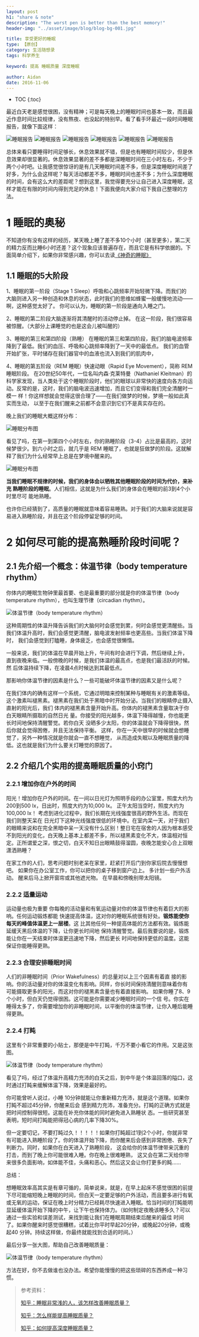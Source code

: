 ```yaml
---
layout: post
h1: "share & note"
description: "The worst pen is better than the best memory!"
header-img: "../asset/image/blog/blog-bg-001.jpg"

title: 享受更好的睡眠
type: 【原创】
category: 生活随想录
tags: 科学养生

keyword: 提高 睡眠质量 深度睡眠 

author: Aidan
date: 2016-11-06
---
```


* TOC
{:toc}

最近白天老是感觉很困，没有精神；可是每天晚上的睡眠时间也基本一致，而且最近作息时间比较规律，没有熬夜、也没起的特别早。看了看手环最近一段时间睡眠报告，就像下面这样：

![睡眠报告](../asset/image/blog/2016-11-06-enjoy-better-sleep/001.png "group-picture") 
![睡眠报告](../asset/image/blog/2016-11-06-enjoy-better-sleep/002.png "group-picture") 
![睡眠报告](../asset/image/blog/2016-11-06-enjoy-better-sleep/003.png "group-picture") 
![睡眠报告](../asset/image/blog/2016-11-06-enjoy-better-sleep/004.png "group-picture") 
![睡眠报告](../asset/image/blog/2016-11-06-enjoy-better-sleep/005.png "group-picture") 
![睡眠报告](../asset/image/blog/2016-11-06-enjoy-better-sleep/007.png "group-picture")

总体来看只要睡得时间足够长，休息效果就不错，但是也有睡眠时间较少，但是休息效果却很显著的。休息效果显著的差不多都是深睡眠时间在三小时左右，不少于两个小时吧。让我感觉很惊讶的是有几天睡眠时间差不多，但是深度睡眠时间差了好多，为什么会这样呢？每天活动都差不多，睡眠时间也差不多；为什么深度睡眠的时间，会有这么大的差距呢？想到这里，我觉得要充分让自己进入深度睡眠，这样才能在有限的时间内得到充足的休息！下面我便向大家介绍下我自己整理的方法。

# 1 睡眠的奥秘

不知道你有没有这样的经历，某天晚上睡了差不多10个小时（甚至更多），第二天的精力反而比睡6小时还差？这个现象应该普遍存在，而且它是有科学依据的。下面简单介绍下，如果你非常感兴趣，你可以去读[《神奇的睡眠》](https://book.douban.com/subject/1194180/)

## 1.1 睡眠的5大阶段

1、睡眠的第一阶段（Stage 1 Sleep）呼吸和心跳频率开始轻微下降。而我们的 大脑则进入另一种创造和休息的状态，此时我们的思维如蜂蜜一般缓慢地流动——啊，这种感觉太好了。 你可以认为，睡眠的第一阶段是通向入睡之门。

2、睡眠的第二阶段大脑逐渐将其清醒时的活动停止掉。 在这一阶段，我们很容易被惊醒。（大部分上课睡觉的也是这会儿被叫醒的）

3、睡眠的第三和第四阶段（熟睡） 在睡眠的第三和第四阶段，我们的脑电波频率降到了最低。我们的血压、呼吸和心跳频率降到了一天中的最低点。 我们的血管开始扩张，平时储存在我们器官中的血液也流入到我们的肌肉中，

4、睡眠的第五阶段（REM 睡眠）快速动眼（Rapid Eye Movement），简称 REM 睡眠阶段。 在20世纪50年代，一位名叫内森·克莱特曼（Nathaniel Kleitman）的科学家发现，当人类处于这个睡眠阶段时，他们的眼球以非常快的速度向各方向运动。反常的是，这时，我们的脑电波迅速增加，而且它们变得和我们完全清醒时一模一 样！你这样想就会觉得这很合理了——在我们做梦的时候，梦境一般如此真实而生动， 以至于在我们醒来之前都不会意识到它们不是真实存在的。

晚上我们的睡眠大概这样分布：

![睡眠分布图](../asset/image/blog/2016-11-06-enjoy-better-sleep/008.png)

看见了吗，在第一到第四个小时左右，你的熟睡阶段（3-4）占比是最高的，这时候梦很少。到六小时之后，就几乎是 REM 睡眠了，也就是狂做梦的阶段。这就解释了我们为什么经常早上总是在梦境中醒来的。

![睡眠分布图](../asset/image/blog/2016-11-06-enjoy-better-sleep/009.png)

**当我们睡眠不规律的时候，我们的身体会以牺牲其他睡眠阶段的时间为代价，来补充 熟睡阶段的睡眠**。人们相信，这就是为什么我们的身体会在睡眠的前3到4个小时里尽可 能地熟睡。

也许你已经猜到了，高质量的睡眠就意味着容易睡熟。对于我们的大脑来说就是容 易进入熟睡阶段，并且在这个阶段停留足够的时间。

# 2 如何尽可能的提高熟睡阶段时间呢？

## 2.1 先介绍一个概念：体温节律（body temperature rhythm）

你体内的睡眠生物钟里最首要、也是最重要的部分就是你的体温节律（body temperature rhythm），也叫生理节律（circadian rhythm）。

![体温节律（body temperature rhythm）](../asset/image/blog/2016-11-06-enjoy-better-sleep/010.png)

这种周期性的体温升降告诉我们的大脑何时会感觉到累，何时会感觉更清醒些。当 我们体温升高时，我们会感觉更清醒，脑电波发射频率也更高些。当我们体温下降时， 我们会感觉到打瞌睡，身体疲乏，也会感觉很懒惰。

一般来说，我们的体温在早晨开始上升，午间有时会进行下调，然后继续上升， 直到夜晚来临。一般傍晚的时候，是我们体温的最高点，也是我们最活跃的时候。然 后体温持续下降，在凌晨4点时候达到其最低点。

那影响你体温节律的因素是什么？一些可能破坏体温节律的因素又是什么呢？ 

在我们体内的确有这样一个系统，它通过明暗来控制某种与睡眠有关的激素等级。这个激素叫褪黑素。褪黑素在我们处于黑暗中时开始分泌。当我们的眼睛停止摄入直射的阳光后，我们 体内的褪黑素含量开始升高。你体内的褪黑素含量取决于你白天眼睛所摄取的自然日光 量。你接受的阳光越多，体温下降得越慢，你也能更长时间地保持清醒警觉。若你白天 没晒多少太阳，你的体温就会下降得很快，然后你就会觉得困倦，并且无法保持平衡。 这样，你在一天中很早的时候就会想睡觉了，另外一种情况就是你就会一直不想睡觉， 从而造成失眠以及睡眠质量的降低。这也就是我们为什么要关灯睡觉的原因了。

## 2.2 介绍几个实用的提高睡眠质量的小窍门

### 2.2.1 增加你在户外的时间

阳光！增加你在户外的时间。在一间以日光灯为照明手段的办公室里，照度大约为200到500 lx，日出时，照度大约为10,000 lx。 正午太阳当空时，照度大约为100,000 lx！ 考虑到进化过程中，我们长期在光线强度很高的野外生活。而现在我们则整天呆在 日光灯下这种光线强度很低的环境中。在室内呆一天，对于我们的眼睛来说和在完全黑暗中呆一天没有什么区别！整日宅在宿舍的人因为根本感受不到阳光的变化，白天晚上基本上都差不多，所以褪黑素变化不大，体温相对恒定。正所谓爱之深，恨之切，白天不知日出眼睛鼓得溜圆，夜晚怎能安心合上双眼潇洒熟睡？ 

在家工作的人们，思考问题时别老呆在家里，赶紧打开后门到你家后院去慢慢想吧。 如果你在办公室工作，你可以把你的桌子移到窗户边上。 多计划一些户外活动。 醒来后马上掀开窗帘或其他遮光物。 在早晨和傍晚别带太阳镜。

### 2.2.2 适量运动

运动量也极为重要 你每晚的活动量和有氧运动量对你的体温节律也有着巨大的影响。任何运动锻炼都能 快速提高体温，这对你的睡眠系统很有好处。**锻炼能使你每天的峰值体温更上一层楼**。这 比其他任何一种提高体能的方法都有效。锻炼能延缓天黑后体温的下降，让你更长时间地 保持清醒警觉。最后我要说的是，锻炼能让你在一天结束时体温更迅速地下降，然后更长 时间地保持更低的温度。这能保证你能睡得更熟。 

### 2.2.3 合理安排睡眠时间 

人们的非睡眠时间（Prior Wakefulness）的总量对以上三个因素有着直 接的影响。你的活动量对你的体温变化有影响。同样，你长时间保持清醒则意味着你有 可能摄取更多的阳光，而这对你的褪黑素含量也有着直接影响。 如果你睡了8、9个小时，但白天仍觉得很困。这可能是你需要减少睡眠时间的一个信 号。你实在睡得太多了，你需要增加你的非睡眠时间，以平衡你的体温节律，让你入睡后能睡得更熟。

### 2.2.4 打盹

这里有个非常重要的小贴士，那便是中午打盹，千万不要小看它的作用。又是这张图。

![体温节律（body temperature rhythm）](../asset/image/blog/2016-11-06-enjoy-better-sleep/010.png)

看见了吗，经过了体温升高精力充沛的白天之后，到中午是个体温回落的隘口，这时通过打盹来缓解体温下降，效果是最好的。

你可能曾听人说过，小睡 10分钟就能让你重新精力充沛，就是这个道理。如果你打盹不超过45分钟，你醒来后会 感到精力充沛，准备充分。打盹的正确方式就是把时间控制得很短。这能在补充你体能的同时避免进入熟睡状 态。一些研究甚至表明，短时间打盹能把得冠心病的几率下降30%。 

但一定要切记，不要打盹过久！！！！！如果你打盹超过1到2个小时，你就非常有可能进入熟睡阶段了。你的体温开始下降，而你醒来后会感到非常困倦、丧失了判断力。同时，如果你在白天进入了熟睡阶段， 这会给你的体温节律带来沉重的打击，而到了晚上你可能很难入睡。你在晚上很难睡熟， 这又会在第二天给你带来很多负面影响，如体能不佳，头痛和恶心。然后这又会让你打更多的盹……


总结：

想睡眠效率高其实是有章可循的，简单说来，就是，在早上起床不感觉很困的前提下尽可能缩短晚上睡眠的时间，但白天一定要足够的户外活动，而且要多进行有氧或无氧的运动，保证在晚上时分精力已经耗尽快速进入睡眠。恰当时间的打盹能明显延缓体温开始下降的中午，让下午也保持体力。（如何制定夜晚该睡多久？可以通过一些实验和误差测试，来找到能让我们在睡眠周期结束后醒来的最佳 时间了。如果你醒来时感觉很糟糕，试着比你平时早起20分钟，或晚起20分钟，或晚起40 分钟。持续这样做，你最终就能找到合适的时间。）

最后分享一张大图，帮助自己改善睡眠质量：

![体温节律（body temperature rhythm）](../asset/image/blog/2016-11-06-enjoy-better-sleep/001.jpg)

方法在好，你不去做谁也没办法。希望你能慢慢的把这些琐碎的东西养成一种习惯。

>参考资料：
>
> [知乎：睡眠非常浅的人，该怎样改善睡眠质量？](https://www.zhihu.com/question/19575624)
>
> [知乎：怎么样能提高睡眠质量？](https://www.zhihu.com/question/20057785)
>
> [知乎：如何提高深度睡眠质量？](https://www.zhihu.com/question/21367788)